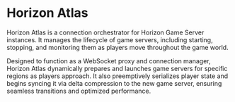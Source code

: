 # Horizon Atlas

Horizon Atlas is a connection orchestrator for Horizon Game Server instances. It manages the lifecycle of game servers, including starting, stopping, and monitoring them as players move throughout the game world.

Designed to function as a WebSocket proxy and connection manager, Horizon Atlas dynamically prepares and launches game servers for specific regions as players approach. It also preemptively serializes player state and begins syncing it via delta compression to the new game server, ensuring seamless transitions and optimized performance.
